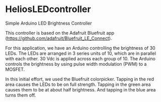 # HeliosLEDcontroller
Simple Arduino LED Brightness Controller

This controller is based on the Adafruit Bluefruit app (https://github.com/adafruit/Bluefruit_LE_Connect). 

For this application, we have an Arduino controlling the brightness of 30 LEDs. The LEDs are arranged in 3 series units of 10, which are in parallel with each other. 30 Vdc is applied across each group of 10. The Arduino controls the brightness by using pulse width modulation (PWM) to a MOSFET. 

In this initial effort, we used the Bluefruit colorpicker. Tapping in the red area causes the LEDs to be on full strength. Tapping in the green area causes them to be at about half brightness. And tapping in the blue area turns them off. 
